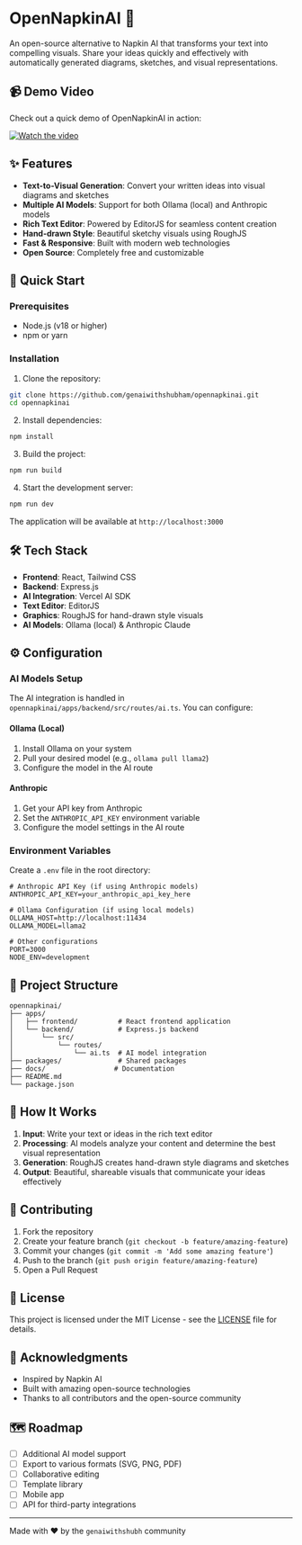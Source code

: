 # OpenNapkinAI 🎨

An open-source alternative to Napkin AI that transforms your text into compelling visuals. Share your ideas quickly and effectively with automatically generated diagrams, sketches, and visual representations.

## 📹 Demo Video

Check out a quick demo of OpenNapkinAI in action:

[![Watch the video](https://img.youtube.com/vi/LYRLmw00Zyc/maxresdefault.jpg)](https://youtu.be/LYRLmw00Zyc)


## ✨ Features

- **Text-to-Visual Generation**: Convert your written ideas into visual diagrams and sketches
- **Multiple AI Models**: Support for both Ollama (local) and Anthropic models
- **Rich Text Editor**: Powered by EditorJS for seamless content creation
- **Hand-drawn Style**: Beautiful sketchy visuals using RoughJS
- **Fast & Responsive**: Built with modern web technologies
- **Open Source**: Completely free and customizable

## 🚀 Quick Start

### Prerequisites

- Node.js (v18 or higher)
- npm or yarn

### Installation

1. Clone the repository:
```bash
git clone https://github.com/genaiwithshubham/opennapkinai.git
cd opennapkinai
```

2. Install dependencies:
```bash
npm install
```

3. Build the project:
```bash
npm run build
```

4. Start the development server:
```bash
npm run dev
```

The application will be available at `http://localhost:3000`

## 🛠️ Tech Stack

- **Frontend**: React, Tailwind CSS
- **Backend**: Express.js
- **AI Integration**: Vercel AI SDK
- **Text Editor**: EditorJS
- **Graphics**: RoughJS for hand-drawn style visuals
- **AI Models**: Ollama (local) & Anthropic Claude

## ⚙️ Configuration

### AI Models Setup

The AI integration is handled in `opennapkinai/apps/backend/src/routes/ai.ts`. You can configure:

#### Ollama (Local)
1. Install Ollama on your system
2. Pull your desired model (e.g., `ollama pull llama2`)
3. Configure the model in the AI route

#### Anthropic
1. Get your API key from Anthropic
2. Set the `ANTHROPIC_API_KEY` environment variable
3. Configure the model settings in the AI route

### Environment Variables

Create a `.env` file in the root directory:

```env
# Anthropic API Key (if using Anthropic models)
ANTHROPIC_API_KEY=your_anthropic_api_key_here

# Ollama Configuration (if using local models)
OLLAMA_HOST=http://localhost:11434
OLLAMA_MODEL=llama2

# Other configurations
PORT=3000
NODE_ENV=development
```

## 📁 Project Structure

```
opennapkinai/
├── apps/
│   ├── frontend/          # React frontend application
│   └── backend/           # Express.js backend
│       └── src/
│           └── routes/
│               └── ai.ts  # AI model integration
├── packages/              # Shared packages
├── docs/                 # Documentation
├── README.md
└── package.json
```

## 🎯 How It Works

1. **Input**: Write your text or ideas in the rich text editor
2. **Processing**: AI models analyze your content and determine the best visual representation
3. **Generation**: RoughJS creates hand-drawn style diagrams and sketches
4. **Output**: Beautiful, shareable visuals that communicate your ideas effectively

## 🤝 Contributing

1. Fork the repository
2. Create your feature branch (`git checkout -b feature/amazing-feature`)
3. Commit your changes (`git commit -m 'Add some amazing feature'`)
4. Push to the branch (`git push origin feature/amazing-feature`)
5. Open a Pull Request

## 📜 License

This project is licensed under the MIT License - see the [LICENSE](LICENSE) file for details.

## 🙏 Acknowledgments

- Inspired by Napkin AI
- Built with amazing open-source technologies
- Thanks to all contributors and the open-source community

## 🗺️ Roadmap

- [ ] Additional AI model support
- [ ] Export to various formats (SVG, PNG, PDF)
- [ ] Collaborative editing
- [ ] Template library
- [ ] Mobile app
- [ ] API for third-party integrations

---

Made with ❤️ by the `genaiwithshubh` community